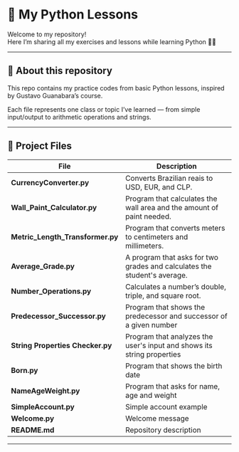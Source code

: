 # 🐍 My Python Lessons

Welcome to my repository!  
Here I’m sharing all my exercises and lessons while learning Python 🧠✨  

---

## 📘 About this repository
This repo contains my practice codes from basic Python lessons, inspired by Gustavo Guanabara’s course.

Each file represents one class or topic I’ve learned — from simple input/output to arithmetic operations and strings.

---

## 📁 Project Files

| File | Description |
|------|--------------|
|  **CurrencyConverter.py** | Converts Brazilian reais to USD, EUR, and CLP. |
|  **Wall_Paint_Calculator.py** | Program that calculates the wall area and the amount of paint needed. |
|  **Metric_Length_Transformer.py** | Program that converts meters to centimeters and millimeters. |
|  **Average_Grade.py** | A program that asks for two grades and calculates the student's average. |
|  **Number_Operations.py** | Calculates a number’s double, triple, and square root. |
|  **Predecessor_Successor.py** | Program that shows the predecessor and successor of a given number |
|  **String Properties Checker.py** | Program that analyzes the user's input and shows its string properties |
|  **Born.py** | Program that shows the birth date |
|  **NameAgeWeight.py** | Program that asks for name, age and weight |
|  **SimpleAccount.py** | Simple account example |
|  **Welcome.py** | Welcome message |
|  **README.md** | Repository description |

---
